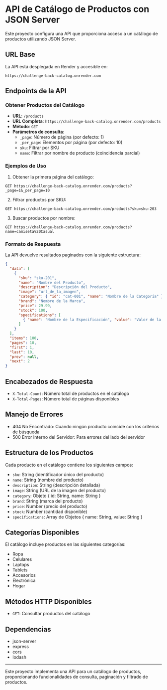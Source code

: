 # API de Catálogo de Productos con JSON Server

Este proyecto configura una API que proporciona acceso a un catálogo de productos utilizando JSON Server.

## URL Base

La API está desplegada en Render y accesible en:
```
https://challenge-back-catalog.onrender.com
```

## Endpoints de la API

### Obtener Productos del Catálogo

- **URL**: `/products`
- **URL Completa**: `https://challenge-back-catalog.onrender.com/products`
- **Método**: `GET`
- **Parámetros de consulta**:
  - `_page`: Número de página (por defecto: 1)
  - `_per_page`: Elementos por página (por defecto: 10)
  - `sku`: Filtrar por SKU
  - `name`: Filtrar por nombre de producto (coincidencia parcial)

### Ejemplos de Uso

1. Obtener la primera página del catálogo:
```
GET https://challenge-back-catalog.onrender.com/products?_page=1&_per_page=10
```

2. Filtrar productos por SKU:
```
GET https://challenge-back-catalog.onrender.com/products?sku=sku-203
```

3. Buscar productos por nombre:
```
GET https://challenge-back-catalog.onrender.com/products?name=camiseta%20Casual
```

### Formato de Respuesta

La API devuelve resultados paginados con la siguiente estructura:

```json
{
  "data": [
    {
      "sku": "sku-201",
      "name": "Nombre del Producto",
      "description": "Descripción del Producto",
      "image": "url_de_la_imagen",
      "category": { "id": "cat-001", "name": "Nombre de la Categoría" },
      "brand": "Nombre de la Marca",
      "price": 29.99,
      "stock": 100,
      "specifications": [
        { "name": "Nombre de la Especificación", "value": "Valor de la Especificación" }
      ]
    }
  ],
  "items": 100,
  "pages": 10,
  "first": 1,
  "last": 10,
  "prev": null,
  "next": 2
}
```

## Encabezados de Respuesta

- `X-Total-Count`: Número total de productos en el catálogo
- `X-Total-Pages`: Número total de páginas disponibles

## Manejo de Errores

- 404 No Encontrado: Cuando ningún producto coincide con los criterios de búsqueda
- 500 Error Interno del Servidor: Para errores del lado del servidor

## Estructura de los Productos

Cada producto en el catálogo contiene los siguientes campos:

- `sku`: String (identificador único del producto)
- `name`: String (nombre del producto)
- `description`: String (descripción detallada)
- `image`: String (URL de la imagen del producto)
- `category`: Objeto { id: String, name: String }
- `brand`: String (marca del producto)
- `price`: Number (precio del producto)
- `stock`: Number (cantidad disponible)
- `specifications`: Array de Objetos { name: String, value: String }

## Categorías Disponibles

El catálogo incluye productos en las siguientes categorías:
- Ropa
- Celulares
- Laptops
- Tablets
- Accesorios
- Electrónica
- Hogar

## Métodos HTTP Disponibles

- `GET`: Consultar productos del catálogo

## Dependencias

- json-server
- express
- cors
- lodash

---

Este proyecto implementa una API para un catálogo de productos, proporcionando funcionalidades de consulta, paginación y filtrado de productos.
```
